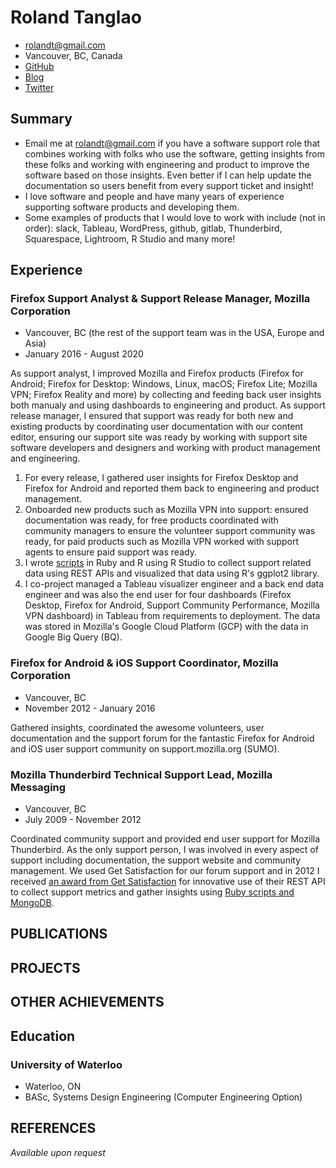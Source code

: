 # Roland Tanglao
- rolandt@gmail.com
- Vancouver, BC, Canada
- [GitHub](https://github.com/rtanglao/)
- [Blog](http://rolandtanglao.com/)
- [Twitter](https://twitter.com/rtanglao)

## Summary

- Email me at rolandt@gmail.com if you have a software support role that combines working with folks who use the software, getting insights from these folks and working with engineering and product to improve the software based on those insights. Even better if I can help update the documentation so users benefit from every support ticket and insight!
- I love software and people and have many years of experience supporting software products and developing them. 
- Some examples of products that I would love to work with include (not in order): slack, Tableau, WordPress, github, gitlab, Thunderbird, Squarespace, Lightroom, R Studio and many more!

## Experience

### Firefox Support Analyst & Support Release Manager, Mozilla Corporation

- Vancouver, BC (the rest of the support team was in the USA, Europe and Asia)
- January 2016 - August 2020
 
As support analyst, I improved Mozilla and Firefox products (Firefox for Android; Firefox for Desktop: Windows, Linux, macOS; Firefox Lite; Mozilla VPN; Firefox Reality and more) by collecting and feeding back user insights both manualy and using dashboards to engineering and product. As support release manager, I ensured that support was ready for both new and existing products by coordinating user documentation with our content editor, ensuring our support site was ready by working with support site software developers and designers and working with product management and engineering.

1. For every release, I gathered user insights for Firefox Desktop and Firefox for Android and reported them back to engineering and product management.
1. Onboarded new products such as Mozilla VPN into support: ensured documentation was ready, for free products coordinated with community managers to ensure the volunteer support community was ready, for paid products such as Mozilla VPN worked with support agents to ensure paid support was ready.
1. I wrote [scripts](https://github.com/rtanglao/rt-kits-api2) in Ruby and R using R Studio to collect support related data using REST APIs and visualized that data using R's ggplot2 library.
1. I co-project managed a Tableau visualizer engineer and a back end data engineer and was also the end user for four  dashboards (Firefox Desktop, Firefox for Android, Support Community Performance, Mozilla VPN dashboard) in Tableau from requirements to deployment. The data was stored in Mozilla's Google Cloud Platform (GCP) with the data in Google Big Query (BQ). 

### Firefox for Android & iOS Support Coordinator, Mozilla Corporation

- Vancouver, BC
- November 2012 - January 2016


Gathered insights, coordinated the awesome volunteers, user documentation and the support forum for the fantastic Firefox for Android and iOS user support community on support.mozilla.org (SUMO).

### Mozilla Thunderbird Technical Support Lead, Mozilla Messaging

- Vancouver, BC
- July 2009 - November 2012

Coordinated community support and provided end user support for Mozilla Thunderbird. As the only support person, I was involved in every aspect of support including  documentation, the support website and community management. We used Get Satisfaction for our forum support and in 2012 I received [an award from Get Satisfaction](https://www.globenewswire.com/news-release/2012/02/14/1204183/0/en/Get-Satisfaction-Announces-Annual-Love-Your-Customers-Awards-for-Excellence-in-Social-Customer-Engagement.html) for innovative use of their REST API to collect support metrics and gather insights using [Ruby scripts and MongoDB](https://github.com/rtanglao/momogs/).



## PUBLICATIONS



## PROJECTS


## OTHER ACHIEVEMENTS



## Education

### University of Waterloo

- Waterloo, ON
- BASc, Systems Design Engineering (Computer Engineering Option)

## REFERENCES

_Available upon request_
